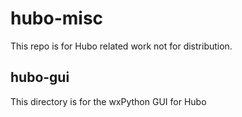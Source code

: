 hubo-misc
=========
This repo is for Hubo related work not for distribution.

hubo-gui
--------
This directory is for the wxPython GUI for Hubo
